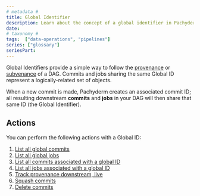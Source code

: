 ```yaml
---
# metadata # 
title: Global Identifier
description: Learn about the concept of a global identifier in Pachyderm. 
date: 
# taxonomy #
tags:  ["data-operations", "pipelines"]
series: ["glossary"]
seriesPart:
--- 
```


Global Identifiers provide a simple way to follow the [provenance](TBD) or [subvenance](TBD) of a DAG. Commits and jobs sharing the same Global ID represent a logically-related set of objects.

When a new commit is made, Pachyderm creates an associated commit ID; all resulting downstream **commits** and **jobs** in your DAG will then share that same ID (the Global Identifier). 

## Actions

You can perform the following actions with a Global ID:

1. [List all global commits](TBD)
2. [List all global jobs](TBD)
3. [List all commits associated with a global ID](TBD)
4. [List all jobs associated with a global ID](TBD)
5. [Track provenance downstream, live](TBD)
6. [Squash commits](TBD)
7. [Delete commits](TBD)



